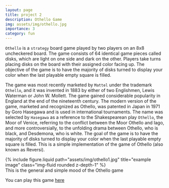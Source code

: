 ```yaml
---
layout: page
title: project 2
description: Othello Game
img: assets/img/othello.jpg
importance: 3
category: fun
---
```


`Othello` is a `strategy` board game played by two players on an 8x8 uncheckered board. The game consists of 64 identical game pieces called disks, which are light on one side and dark on the other. Players take turns placing disks on the board with their assigned color facing up. The objective of the game is to have the majority of disks turned to display your color when the last playable empty square is filled.


The game was most recently marketed by `Mattel` under the trademark `Othello`, and it was invented in 1883 by either of two Englishmen, Lewis Waterman or John W. Mollett. The game gained considerable popularity in England at the end of the nineteenth century. The modern version of the game, marketed and recognized as Othello, was patented in Japan in 1971 by Goro Hasegawa and is used in international tournaments. The name was selected by `Hasegawa` as a reference to the Shakespearean play `Othello`, the Moor of Venice, referring to the conflict between the Moor Othello and Iago, and more controversially, to the unfolding drama between Othello, who is black, and Desdemona, who is white. The goal of the game is to have the majority of disks turned to display your color when the last playable empty square is filled.
This is a simple implementation of the game of Othello (also known as Reversi).


<div class="row">
    <div class="col-sm mt-3 mt-md-0">
        {% include figure.liquid path="assets/img/othello1.jpg" title="example image" class="img-fluid rounded z-depth-1" %}
    </div>
</div>
<div class="caption">
    This is the general and simple mood of the Othello game
</div>

You can play this game [here](https://www.eothello.com/)
